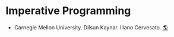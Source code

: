 # Imperative Programming
- Carnegie Mellon University. Dilsun Kaynar. Iliano Cervesato.
[:earth_americas:](https://www.cs.cmu.edu/~15122/home.shtml)